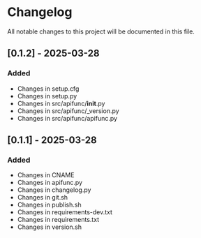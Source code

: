 # Changelog

All notable changes to this project will be documented in this file.

## [0.1.2] - 2025-03-28

### Added
- Changes in setup.cfg
- Changes in setup.py
- Changes in src/apifunc/__init__.py
- Changes in src/apifunc/_version.py
- Changes in src/apifunc/apifunc.py

## [0.1.1] - 2025-03-28

### Added
- Changes in CNAME
- Changes in apifunc.py
- Changes in changelog.py
- Changes in git.sh
- Changes in publish.sh
- Changes in requirements-dev.txt
- Changes in requirements.txt
- Changes in version.sh

